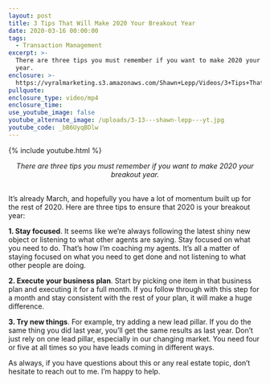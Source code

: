 ```yaml
---
layout: post
title: 3 Tips That Will Make 2020 Your Breakout Year
date: 2020-03-16 00:00:00
tags:
  - Transaction Management
excerpt: >-
  There are three tips you must remember if you want to make 2020 your breakout
  year.
enclosure: >-
  https://vyralmarketing.s3.amazonaws.com/Shawn+Lepp/Videos/3+Tips+That+Will+Make+2020+Your+Breakout+Year.mp4
pullquote:
enclosure_type: video/mp4
enclosure_time:
use_youtube_image: false
youtube_alternate_image: /uploads/3-13---shawn-lepp---yt.jpg
youtube_code: _bB6UyqBDlw
---
```


{% include youtube.html %}

<center><em>There are three tips you must remember if you want to make 2020 your breakout year.</em></center>

<br>It’s already March, and hopefully you have a lot of momentum built up for the rest of 2020. Here are three tips to ensure that 2020 is your breakout year:

**1\. Stay focused**. It seems like we’re always following the latest shiny new object or listening to what other agents are saying. Stay focused on what you need to do. That’s how I’m coaching my agents. It’s all a matter of staying focused on what you need to get done and not listening to what other people are doing.

**2\. Execute your business plan**. Start by picking one item in that business plan and executing it for a full month. If you follow through with this step for a month and stay consistent with the rest of your plan, it will make a huge difference.

**3\. Try new things**. For example, try adding a new lead pillar. If you do the same thing you did last year, you’ll get the same results as last year. Don’t just rely on one lead pillar, especially in our changing market. You need four or five at all times so you have leads coming in different ways.

As always, if you have questions about this or any real estate topic, don’t hesitate to reach out to me. I’m happy to help.